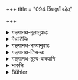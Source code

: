 +++
title = "094 त्रिंशद्वर्षो वहेत्"

+++

<details><summary>गङ्गानथ-मूलानुवादः</summary>

A man thirty years old shall marry a charming maiden twelve years old; or one twenty four years old, a damsel eight years old; in the event of his duties suffering, he may do it sooner.—(94)
</details>

<details><summary>मेधातिथिः</summary>

इयता कालेन यवीयसी कन्या वोढव्या न पुनर् एतावद्वयस एव विवाह इत्य् उपदेशार्थः । अथापि न यथाश्रुतवर्षसंख्यैव । किं तर्हि, बहुना कालेन यवीयसी वोढव्या । न ह्य् एतद् विवाहप्रकरणे श्रुतम् । येन संस्कार्यविशेषणत्वेन तदङ्गं कालो दशादिवर्षां पञ्चविंशत्यादिवर्षं च निवर्तयेत् । 

> <u>ननु च</u> वाक्यान्तरस्थस्याप्य् अङ्गविधिर् भवत्य् एव । 

- <u>सत्यम्</u>, इह प्रकरणोत्कर्षेण पाठाद् आचार्यस्याभिप्रायान्तरम् अनुमीयते । तथा शिष्टसमाचारः । सुतस्य च पुनर् दारक्रियायां नैष कालः संभवतीति "पुनर्दारक्रियां कुर्यात्" (म्ध् ५.१६६) इति नोपप्द्यते ॥ ९.९४ ॥
</details>

<details><summary>गङ्गानथ-भाष्यानुवादः</summary>

What the injunction means is that the maiden married should be so much
younger than the man;—and not that marriage must be done only at. the
age stated. Nor is any stress meant to be laid upon the exact number of
years mentioned; all that is meant is that one should many a girl *very
much younger* than himself.

This injunction does not occur in the section dealing with Marriage;
hence, what is stated here cannot he regarded as a qualification of the
persons undergoing that sacrament, and consequently, as an essential
factor in the rite itself; for this same reason, it cannot be taken as
precluding the age of ‘ten’ or ‘twenty-five’ or such others.

“But it is often found that even though laid down in a distinct passage,
a detail does form an essential factor of an act”

True; but the very fact that the teacher has thought it fit to place the
present text apart from the section on marriage is clearly indicative of
the fact that he had some special purpose in this.

The practice of cultured men is also as we have stated.

Further, the age here stated can never be observed in the case of one’s
son marrying a second time; so that, if the injunction were meant to be
taken literally, it would mean that there should be no second marriage;
and this would be absurd.—(94)
</details>

<details><summary>गङ्गानथ-टिप्पन्यः</summary>

This verse is quoted in *Vīramitrodaya* (Saṃskāra, p. 766), which says
that the following is the upshot of the texts bearing on this
subject:—If the age of the girl is 8 years or less, she should be
married to a man whose age is three times that of hers; if it is between
8 and 12, the age of the bidegroom should two and a half times;—if her
age is between 12 and 16 then that of the bridegroom shall be two years
less than the double of her age. Of the sentence ‘*dharme sīdati
satvaraḥ*,’ it gives two explanations:—(*a*) if he finds that his
religious duties would otherwise suffer, he may marry earlier; and (*b*)
if he marries in haste,—*i.e*., if he marries before he has reached the
prescribed age, or if he marries a girl whose age is lower than the one
prescribed,—then he suffers in spiritual merit

It is quoted in *Parāśaramādhava* (Ācāra, p. 474), as laying down the
extent to which the bride should be younger than the bridegroom;—in
*Parāśaramādhava* (Prāyaścitta, p. 121), which adds that this verse
applies to cases where the girl has not menstruated upto 12 years;—in
*Nirṇayasindhu* (p. 215);—in *Saṃskāramayūkha* (p. 82), which explains
‘*tryaṣṭavarṣaḥ*’ as ‘twenty-four years old’;—in *Hemādri* (Kāla, p.
801);—in *Smṛticandrikā* (Saṃskāra, p. 112), which explains ‘*satvara*’
as ‘one of lower age,’ and deduces the conclusion that there is nothing
wrong if the girl is married before her menstruation;—and in
*Gadādharapaddhati* (Kāla, p. 222), which explains ‘*satvaraḥ*’ as one
who is in a hurry to enter the Householder’s stage.’
</details>

<details><summary>गङ्गानथ-तुल्य-वाक्यानि</summary>

*Mahābhārata* (13.41.14).—‘One who is thirty or twenty-one years old
shall take a wife sixteen years old, but before she has attained
puberty.’

*Viṣṇupurāṇa* (Vīramitrodaya-Saṃskāra, p. 766).—‘A man shall select a
wife whose age is one-third of his own.’

*Yama* (Do.)—(Same as Manu.)

*Āpastamba* (Do., p. 767).—‘A man thirty-years old shall take a wife ten
years old, before she has attained puberty; and one twenty-one years
old, a girl seven years old.’

*Āśvalāyana* (Do.).—‘A maiden seven years old is called *Śaiśavī*; a man
eighteen years of age shall marry her; a maiden eight years old is
called *Gaurī*, conducive to richness of sons and grandsons; and she
shall be married by a man twenty-five years old; a girl nine years old
is called *Rohiṇī* conducive to richness of wealth; a wise man shall wed
her for the accomplishment of all his desires; a girl over ten years
age, until she has her courses, is called *Gāndhārī*; and she shall be
married by a man desirous of living long.’
</details>

<details><summary>भारुचिः</summary>

गुरुणानुमत् इयता कालेन यवीयसीम् उद्वहेत् कन्याम् ॥ ९.९४ ॥
</details>

<details><summary>Bühler</summary>

094	A man, aged thirty years, shall marry a maiden of twelve who pleases him, or a man of twenty-four a girl eight years of age; if (the performance of) his duties would (otherwise) be impeded, (he must marry) sooner.
</details>
